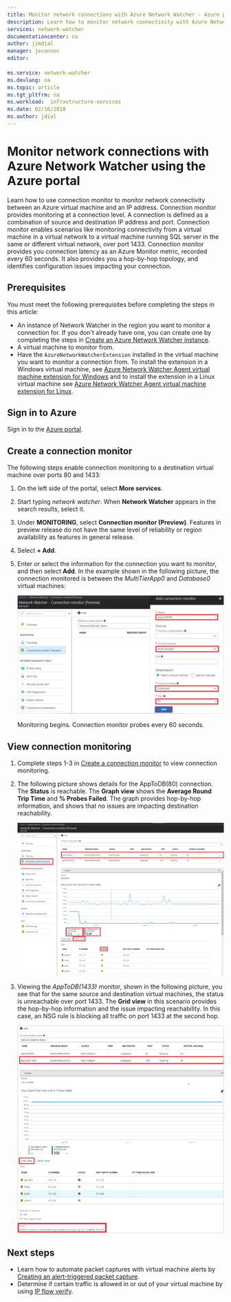 ```yaml
---
title: Monitor network connections with Azure Network Watcher - Azure portal | Microsoft Docs
description: Learn how to monitor network connectivity with Azure Network Watcher using the Azure portal.
services: network-watcher
documentationcenter: na
author: jimdial
manager: jeconnoc
editor: 

ms.service: network-watcher
ms.devlang: na
ms.topic: article
ms.tgt_pltfrm: na
ms.workload:  infrastructure-services
ms.date: 02/16/2018
ms.author: jdial
---
```


# Monitor network connections with Azure Network Watcher using the Azure portal

Learn how to use connection monitor to monitor network connectivity between an Azure virtual machine and an IP address. Connection monitor provides monitoring at a connection level. A connection is defined as a combination of source and destination IP address and port. Connection monitor enables scenarios like monitoring connectivity from a virtual machine in a virtual network to a virtual machine running SQL server in the same or different virtual network, over port 1433. Connection monitor provides you connection latency as an Azure Monitor metric, recorded every 60 seconds. It also provides you a hop-by-hop topology, and identifies configuration issues impacting your connection.


## Prerequisites

You must meet the following prerequisites before completing the steps in this article:

* An instance of Network Watcher in the region you want to monitor a connection for. If you don't already have one, you can create one by completing the steps in [Create an Azure Network Watcher instance](network-watcher-create.md).
* A virtual machine to monitor from.
* Have the `AzureNetworkWatcherExtension` installed in the virtual machine you want to monitor a connection from. To install the extension in a Windows virtual machine, see [Azure Network Watcher Agent virtual machine extension for Windows](../virtual-machines/windows/extensions-nwa.md?toc=%2fazure%2fnetwork-watcher%2ftoc.json) and to install the extension in a Linux virtual machine see [Azure Network Watcher Agent virtual machine extension for Linux](../virtual-machines/linux/extensions-nwa.md?toc=%2fazure%2fnetwork-watcher%2ftoc.json).

## Sign in to Azure 

Sign in to the [Azure portal](http://portal.azure.com).

## Create a connection monitor

The following steps enable connection monitoring to a destination virtual machine over ports 80 and 1433:

1. On the left side of the portal, select **More services**.
2. Start typing *network watcher*. When **Network Watcher** appears in the search results, select it.
3. Under **MONITORING**, select **Connection monitor (Preview)**. Features in preview release do not have the same level of reliability or region availability as features in general release.
4. Select **+ Add**.
5. Enter or select the information for the connection you want to monitor, and then select **Add**. In the example shown in the following picture, the connection monitored is between the *MultiTierApp0* and *Database0* virtual machines:

    ![Add Connection Monitor](./media/connection-monitor/add-connection-monitor.png)

    Monitoring begins. Connection monitor probes every 60 seconds.

## View connection monitoring

1. Complete steps 1-3 in [Create a connection monitor](#create-a-connection-monitor) to view connection monitoring.
2. The following picture shows details for the AppToDB(80) connection. The **Status** is reachable. The **Graph view** shows the **Average Round Trip Time** and **% Probes Failed**. The graph provides hop-by-hop information,  and shows that no issues are impacting destination reachability.

    ![View Connection Monitor](./media/connection-monitor/view-connection-monitor.png)

3. Viewing the *AppToDB(1433)* monitor, shown in the following picture, you see that for the same source and destination virtual machines, the status is unreachable over port 1433. The **Grid view** in this scenario provides the hop-by-hop information and the issue impacting reachability. In this case, an NSG rule is blocking all traffic on port 1433 at the second hop.

    ![View Connection Monitor](./media/connection-monitor/view-connection-monitor-2.png)

## Next steps

- Learn how to automate packet captures with virtual machine alerts by [Creating an alert-triggered packet capture](network-watcher-alert-triggered-packet-capture.md).
- Determine if certain traffic is allowed in or out of your virtual machine by using [IP flow verify](network-watcher-check-ip-flow-verify-portal.md).